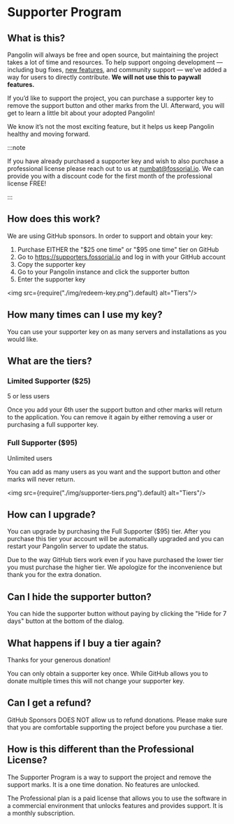 # Supporter Program

## What is this?

Pangolin will always be free and open source, but maintaining the project takes a lot of time and resources. To help support ongoing development — including bug fixes, [new features](https://github.com/orgs/fosrl/projects/1/views/1), and community support — we’ve added a way for users to directly contribute. **We will not use this to paywall features.**

If you’d like to support the project, you can purchase a supporter key to remove the support button and other marks from the UI. Afterward, you will get to learn a little bit about your adopted Pangolin!

We know it’s not the most exciting feature, but it helps us keep Pangolin healthy and moving forward.

:::note

If you have already purchased a supporter key and wish to also purchase a professional license please reach out to us at numbat@fossorial.io. We can provide you with a discount code for the first month of the professional license FREE!

:::

## How does this work?

We are using GitHub sponsors. In order to support and obtain your key:

1. Purchase EITHER the "$25 one time" or "$95 one time" tier on GitHub
2. Go to https://supporters.fossorial.io and log in with your GitHub account
3. Copy the supporter key
4. Go to your Pangolin instance and click the supporter button
5. Enter the supporter key

<img src={require("./img/redeem-key.png").default} alt="Tiers"/>

## How many times can I use my key?

You can use your supporter key on as many servers and installations as you would like.

## What are the tiers?

### Limited Supporter ($25)

5 or less users

Once you add your 6th user the support button and other marks will return to the application. You can remove it again by either removing a user or purchasing a full supporter key.

### Full Supporter ($95)

Unlimited users

You can add as many users as you want and the support button and other marks will never return.

<img src={require("./img/supporter-tiers.png").default} alt="Tiers"/>

## How can I upgrade?

You can upgrade by purchasing the Full Supporter ($95) tier. After you purchase this tier your account will be automatically upgraded and you can restart your Pangolin server to update the status.

Due to the way GitHub tiers work even if you have purchased the lower tier you must purchase the higher tier. We apologize for the inconvenience but thank you for the extra donation.

## Can I hide the supporter button?

You can hide the supporter button without paying by clicking the "Hide for 7 days" button at the bottom of the dialog.

## What happens if I buy a tier again?

Thanks for your generous donation!

You can only obtain a supporter key once. While GitHub allows you to donate multiple times this will not change your supporter key.

## Can I get a refund?

GitHub Sponsors DOES NOT allow us to refund donations. Please make sure that you are comfortable supporting the project before you purchase a tier.

## How is this different than the Professional License?

The Supporter Program is a way to support the project and remove the
support marks. It is a one time donation. No features are unlocked.

The Professional plan is a paid license that allows you to use the
software in a commercial environment that unlocks features and
provides support. It is a monthly subscription.